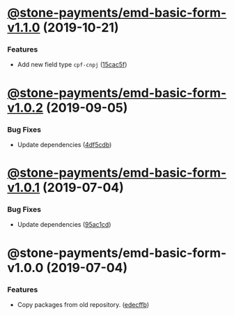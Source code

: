 # [@stone-payments/emd-basic-form-v1.1.0](https://github.com/stone-payments/emerald-web-framework/compare/@stone-payments/emd-basic-form-v1.0.2...@stone-payments/emd-basic-form-v1.1.0) (2019-10-21)


### Features

* Add new field type `cpf-cnpj` ([15cac5f](https://github.com/stone-payments/emerald-web-framework/commit/15cac5f))

# [@stone-payments/emd-basic-form-v1.0.2](https://github.com/stone-payments/emerald-web-framework/compare/@stone-payments/emd-basic-form-v1.0.1...@stone-payments/emd-basic-form-v1.0.2) (2019-09-05)


### Bug Fixes

* Update dependencies ([4df5cdb](https://github.com/stone-payments/emerald-web-framework/commit/4df5cdb))

# [@stone-payments/emd-basic-form-v1.0.1](https://github.com/stone-payments/emerald-web-framework/compare/@stone-payments/emd-basic-form-v1.0.0...@stone-payments/emd-basic-form-v1.0.1) (2019-07-04)


### Bug Fixes

* Update dependencies ([95ac1cd](https://github.com/stone-payments/emerald-web-framework/commit/95ac1cd))

# @stone-payments/emd-basic-form-v1.0.0 (2019-07-04)


### Features

* Copy packages from old repository. ([edecffb](https://github.com/stone-payments/emerald-web-framework/commit/edecffb))
